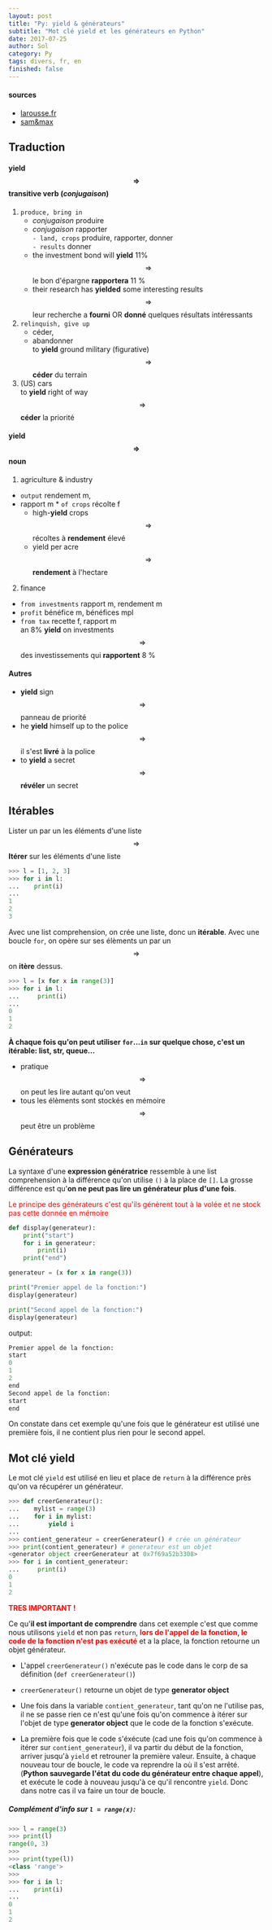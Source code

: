 ```yaml
---
layout: post
title: "Py: yield & générateurs"
subtitle: "Mot clé yield et les générateurs en Python"
date: 2017-07-25
author: Sol
category: Py
tags: divers, fr, en
finished: false
---
```

#### sources
* [larousse.fr](http://www.larousse.fr/dictionnaires/anglais-francais/yield/625276)
* [sam&max](http://sametmax.com/comment-utiliser-yield-et-les-generateurs-en-python/)

## Traduction

#### yield $$ \Rightarrow $$ transitive verb (_conjugaison_)
1.	`produce, bring in`   
    * _conjugaison_ produire
    * _conjugaison_ rapporter  
`- land, crops` produire, rapporter, donner  
`- results` donner 
    * the investment bond will **yield** 11% $$ \Rightarrow $$  le bon d'épargne **rapportera** 11 %  
    * their research has **yielded** some interesting results $$ \Rightarrow $$  leur recherche a **fourni** OR **donné** quelques résultats intéressants
2.	`relinquish, give up` 
    *  céder, 
    *  abandonner  
    to **yield** ground military (figurative) $$ \Rightarrow $$  **céder** du terrain
3.	(US) cars  
 to **yield** right of way $$ \Rightarrow $$ **céder** la priorité

#### yield $$ \Rightarrow $$ noun
1. agriculture & industry 
* `output` rendement m, 
* rapport m * `of crops` récolte f
    * high-**yield** crops $$ \Rightarrow $$ récoltes à **rendement** élevé 
    * yield per acre $$ \Rightarrow $$  **rendement** à l'hectare
2.	finance 
* `from investments` rapport m, rendement m 
* `profit`   bénéfice m, bénéfices mpl 
* `from tax`   recette f, rapport m  
an 8% **yield** on investments $$ \Rightarrow $$  des investissements qui **rapportent** 8 %

#### Autres
* **yield** sign $$ \Rightarrow $$ panneau de priorité
* he **yield** himself up to the police $$ \Rightarrow $$ il s'est **livré** à la police
* to **yield** a secret $$ \Rightarrow $$ **révéler** un secret

## Itérables

Lister un par un les éléments d'une liste $$ \Rightarrow $$ **Itérer** sur les éléments d'une liste

```python
>>> l = [1, 2, 3]
>>> for i in l:
...    print(i)
...
1
2
3
```

Avec une list comprehension, on crée une liste, donc un **itérable**. Avec une boucle `for`, on opère sur ses élèments un par un $$ \Rightarrow $$ on **itère** dessus.

```python
>>> l = [x for x in range(3)]
>>> for i in l:
...     print(i)
...
0
1
2
```

**À chaque fois qu'on peut utiliser `for`...`in` sur quelque chose, c'est un itérable: list, str, queue...**
* pratique $$ \Rightarrow $$ on peut les lire autant qu'on veut
* tous les élèments sont stockés en mémoire $$ \Rightarrow $$ peut être un problème

## Générateurs

La syntaxe d'une **expression génératrice** ressemble à une list comprehension à la différence qu'on utilise `()` à la place de `[]`. La grosse différence est qu'**on ne peut pas lire un générateur plus d'une fois**.

<span style="color:red"> Le principe des générateurs c'est qu'ils génèrent tout à la volée et ne stock pas cette donnée en mémoire </span> 

```python
def display(generateur):
    print("start")
    for i in generateur:
        print(i)
    print("end")

generateur = (x for x in range(3))

print("Premier appel de la fonction:")
display(generateur)

print("Second appel de la fonction:")
display(generateur)
```

output:

```python
Premier appel de la fonction:
start
0
1
2
end
Second appel de la fonction:
start
end
```

On constate dans cet exemple qu'une fois que le générateur est utilisé une première fois, il ne contient plus rien pour le second appel.

## Mot clé yield

Le mot clé `yield` est utilisé en lieu et place de `return` à la différence près qu'on va récupérer un générateur.

```python
>>> def creerGenerateur():
...    mylist = range(3)
...    for i in mylist:
...        yield i
...
>>> contient_generateur = creerGenerateur() # crée un générateur
>>> print(contient_generateur) # generateur est un objet
<generator object creerGenerateur at 0x7f69a52b3308>
>>> for i in contient_generateur:
...     print(i)
0
1
2
```

<span style="color:red"> **TRES IMPORTANT !** </span> 

Ce qu'**il est important de comprendre** dans cet exemple c'est que comme nous utilisons `yield` et non pas `return`, <span style="color:red"> **lors de l'appel de la fonction, le code de la fonction n'est pas exécuté** </span> et a la place, la fonction retourne un objet générateur.

* L'appel `creerGenerateur()` n'exécute pas le code dans le corp de sa définition (`def creerGenerateur()`)
* `creerGenerateur()` retourne un objet de type **generator object**

* Une fois dans la variable `contient_generateur`, tant qu'on ne l'utilise pas, il ne se passe rien ce n'est qu'une fois qu'on commence à itérer sur l'objet de type **generator object** que le code de la fonction s'exécute.

* La première fois que le code s'éxécute (cad une fois qu'on commence à itérer sur `contient_generateur`), il va partir du début de la fonction, arriver jusqu'à `yield` et retrouner la première valeur. Ensuite, à chaque nouveau tour de boucle, le code va reprendre la où il s'est arrêté. (**Python sauvegarde l'état du code du générateur entre chaque appel**), et exécute le code à nouveau jusqu'à ce qu'il rencontre `yield`. Donc dans notre cas il va faire un tour de boucle.

##### Complément d'info sur `l = range(x)`:

```python
>>> l = range(3)
>>> print(l)
range(0, 3)
>>>
>>> print(type(l))
<class 'range'>
>>>
>>> for i in l:
...    print(i)
...
0
1
2
```

